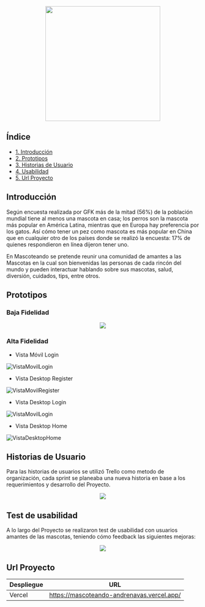 <p align="center">
  <img width="300" height="300" src=".\src\img\logo.png">
</p>

## Índice

* [1. Introducción](#1-introducción)
* [2. Prototipos](#2-prototipos)
* [3. Historias de Usuario](#3-historias-de-usuario)
* [4. Usabilidad](#4-usabilidad)
* [5. Url Proyecto](#5-url-proyecto)

## Introducción

Según encuesta realizada por GFK más de la mitad (56%) de la población mundial tiene al menos una mascota en casa; los perros son la mascota más popular en América Latina, mientras que en Europa hay preferencia por los gatos. Así cómo tener un pez como mascota es más popular en China que en cualquier otro de los países donde se realizó la encuesta: 17% de quienes respondieron en línea dijeron tener uno.

En Mascoteando se pretende reunir una comunidad de amantes a las Mascotas en la cual son bienvenidas las personas de cada rincón del mundo y pueden interactuar hablando sobre sus mascotas, salud, diversión, cuidados, tips, entre otros.

## Prototipos

### Baja Fidelidad

<p align="center">
  <img src="./src/img/bajaFidelidad.jpg">
</p>

### Alta Fidelidad
- Vista Móvil Login

![VistaMovilLogin](./src/img/vistasMovil.png)

- Vista Desktop Register

![VistaMovilRegister](./src/img/vistaDesktopRegister.jpg)

- Vista Desktop Login

![VistaMovilLogin](./src/img/vistaDesktopLogin.jpg)

- Vista Desktop Home

![VistaDesktopHome](./src/img/vistaDesktopHome.jpg)

## Historias de Usuario

Para las historias de usuarios se utilizó Trello como metodo de organización, cada sprint se planeaba una nueva historia  en base a los requerimientos y desarrollo del Proyecto. 

<p align="center">
  <img src="./src/img/HistoriasUsuario.jpg">
</p>


## Test de usabilidad

A lo largo del Proyecto se realizaron test de usabilidad con usuarios amantes de las mascotas, teniendo cómo feedback las siguientes mejoras:

<p align="center">
  <img src="./src/img/mejoras.jpg">
</p>


## Url Proyecto
| Despliegue | URL |
| ------ | ------ |
| Vercel | https://mascoteando-andrenavas.vercel.app/ |

